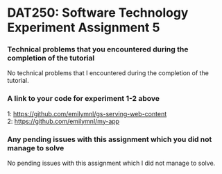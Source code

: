 # DAT250: Software Technology Experiment Assignment 5

### Technical problems that you encountered during the completion of the tutorial
No technical problems that I encountered during the completion of the tutorial.

### A link to your code for experiment 1-2 above
1: https://github.com/emilymnl/gs-serving-web-content  
2: https://github.com/emilymnl/my-app  

### Any pending issues with this assignment which you did not manage to solve
No pending issues with this assignment which I did not manage to solve.
